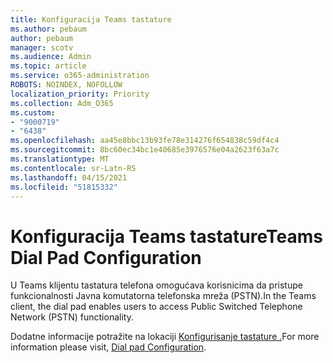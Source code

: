 ```yaml
---
title: Konfiguracija Teams tastature
ms.author: pebaum
author: pebaum
manager: scotv
ms.audience: Admin
ms.topic: article
ms.service: o365-administration
ROBOTS: NOINDEX, NOFOLLOW
localization_priority: Priority
ms.collection: Adm_O365
ms.custom:
- "9000719"
- "6438"
ms.openlocfilehash: aa45e8bbc13b93fe78e314276f654838c59df4c4
ms.sourcegitcommit: 8bc60ec34bc1e40685e3976576e04a2623f63a7c
ms.translationtype: MT
ms.contentlocale: sr-Latn-RS
ms.lasthandoff: 04/15/2021
ms.locfileid: "51815332"
---
```

# <a name="teams-dial-pad-configuration"></a><span data-ttu-id="0fd60-102">Konfiguracija Teams tastature</span><span class="sxs-lookup"><span data-stu-id="0fd60-102">Teams Dial Pad Configuration</span></span>

<span data-ttu-id="0fd60-103">U Teams klijentu tastatura telefona omogućava korisnicima da pristupe funkcionalnosti Javna komutatorna telefonska mreža (PSTN).</span><span class="sxs-lookup"><span data-stu-id="0fd60-103">In the Teams client, the dial pad enables users to access Public Switched Telephone Network (PSTN) functionality.</span></span>  

<span data-ttu-id="0fd60-104">Dodatne informacije potražite na lokaciji [Konfigurisanje tastature .](https://docs.microsoft.com/microsoftteams/dial-pad-configuration)</span><span class="sxs-lookup"><span data-stu-id="0fd60-104">For more information please visit, [Dial pad Configuration](https://docs.microsoft.com/microsoftteams/dial-pad-configuration).</span></span>
